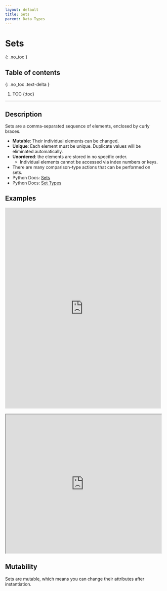 ```yaml
---
layout: default
title: Sets
parent: Data Types
---
```

# Sets
{: .no_toc }
## Table of contents
{: .no_toc .text-delta }

1. TOC
{:toc}

---

## Description
Sets are a comma-separated sequence of elements, enclosed by curly braces.
- **Mutable**: Their individual elements can be changed.
- **Unique**: Each element must be unique. Duplicate values will be eliminated automatically. 
- **Unordered**: the elements are stored in no specific order. 
    - Individual elements cannot be accessed via index numbers or keys.
- There are many comparison-type actions that can be performed on sets. 
- Python Docs: [Sets](https://docs.python.org/3/tutorial/datastructures.html#sets)
- Python Docs: [Set Types](https://docs.python.org/3/library/stdtypes.html#set-types-set-frozenset)

## Examples

<iframe height="650px" width="100%" src="https://repl.it/@bianca_ruiz/sets?lite=true" scrolling="no" frameborder="no" allowtransparency="true" allowfullscreen="true" sandbox="allow-forms allow-pointer-lock allow-popups allow-same-origin allow-scripts allow-modals"></iframe>
<br><br>
<iframe width="100%" height="450" frameborder="1" src="https://pythontutor.com/iframe-embed.html#code=flavors1%20%3D%20%7B'Lemon%20Glaze',%20'Pink%20Velvet',%20'Gingersnap',%20'Molten%20Lava'%7D%0Aflavors2%20%3D%20%7B'Molten%20Lava',%20'Birthday%20Cake'%7D%0A%0Aflavors1.add%28'Birthday%20Cake'%29%0A%0Ain_both%20%3D%20flavors1%20%26%20flavors2%0Anot_in_both%20%3D%20flavors1%20-%20flavors2%0A%0Aflavors1.discard%28'Lemon%20Glaze'%29&codeDivHeight=400&codeDivWidth=350&cumulative=false&curInstr=0&heapPrimitives=nevernest&origin=opt-frontend.js&py=3&rawInputLstJSON=%5B%5D&textReferences=false"> </iframe>

## Mutability
Sets are mutable, which means you can change their attributes after instantiation. 
